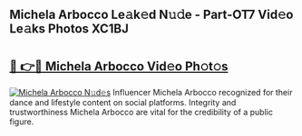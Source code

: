 ## Michela Arbocco Le𝚊k𝚎d N𝚞𝚍e - Part-OT7 Vid𝚎o Le𝚊ks Photos XC1BJ

# <h2><a href="http://fbdvpp.evod.top/?m=Michela+Arbocco">🔗 👉🔴 Michela Arbocco Vid𝚎o Ph𝚘t𝚘s</a></h2>

[![Michela Arbocco N𝚞d𝚎s](https://i.imgur.com/8V9OHl7.gif)](http://fbdvpp.evod.top/?m=Michela+Arbocco)
Influencer Michela Arbocco recognized for their dance and lifestyle content on social platforms. Integrity and trustworthiness Michela Arbocco are vital for the credibility of a public figure. 
